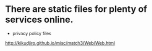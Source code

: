 There are static files for plenty of services online.
=====================================================

- privacy policy files

http://kikudjiro.github.io/misc/match3/Web/Web.html
